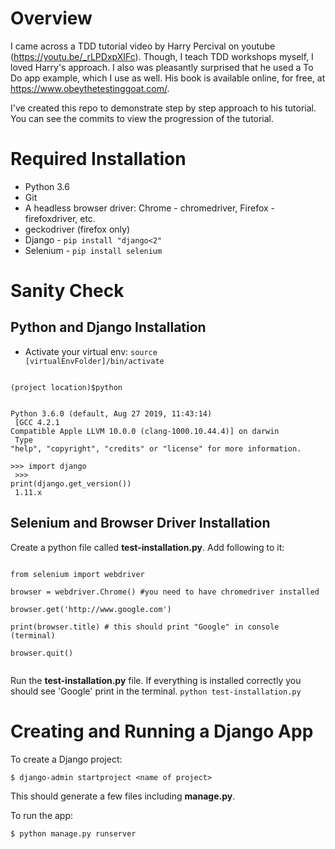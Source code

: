 # Overview
I came across a TDD tutorial video by Harry Percival on youtube (https://youtu.be/_rLPDxpXIFc).  Though, I teach TDD workshops myself, I loved Harry's approach.  I also was pleasantly surprised that he used a To Do app example, which I use as well.  His book is available online, for free, at https://www.obeythetestinggoat.com/.

I've created this repo to demonstrate step by step approach to his tutorial.  You can see the commits to view the progression of the tutorial.

# Required Installation

* Python 3.6
* Git
* A headless browser driver: Chrome - chromedriver, Firefox - firefoxdriver, etc.
* geckodriver (firefox only)
* Django - <code>pip install "django<2"</code>
* Selenium - <code>pip install selenium</code>

# Sanity Check
## Python and Django Installation
* Activate your virtual env:
<code>source [virtualEnvFolder]/bin/activate</code>

<code>
(project location)$python

Python 3.6.0 (default, Aug 27 2019, 11:43:14)<br/>
[GCC 4.2.1 Compatible Apple LLVM 10.0.0 (clang-1000.10.44.4)] on darwin<br/>
Type "help", "copyright", "credits" or "license" for more information.<br/>
\>>> import django<br/>
\>>> print(django.get_version())<br/>
1.11.x
</code>

## Selenium and Browser Driver Installation
Create a python file called **test-installation.py**.  Add following to it:

<code>
from selenium import webdriver<br/>
browser = webdriver.Chrome() #you need to have chromedriver installed<br/>
browser.get('http://www.google.com')<br/>
print(browser.title) # this should print "Google" in console (terminal)<br/>
browser.quit()<br/>
</code>

Run the **test-installation.py** file.  If everything is installed correctly you should see 'Google' print in the terminal.
<code>python test-installation.py</code>

# Creating and Running a Django App
To create a Django project:

<code>$ django-admin startproject \<name of project\> </code>

This should generate a few files including **manage.py**.

To run the app:

<code>$ python manage.py runserver</code>
